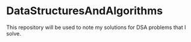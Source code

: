 # DataStructuresAndAlgorithms
This repository will be used to note my solutions for DSA problems that I solve.
